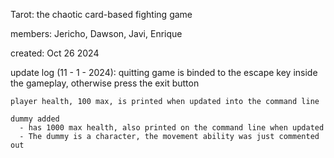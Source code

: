 Tarot: the chaotic card-based fighting game

members: Jericho, Dawson, Javi, Enrique

created: Oct 26 2024

update log (11 - 1 - 2024):
	quitting game is binded to the escape key inside the gameplay, otherwise press the exit button
	
	player health, 100 max, is printed when updated into the command line 
	
	dummy added
	  - has 1000 max health, also printed on the command line when updated
	  - The dummy is a character, the movement ability was just commented out
	
	
